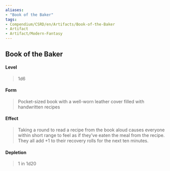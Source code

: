 ```yaml
---
aliases:
- "Book of the Baker"
tags:
- Compendium/CSRD/en/Artifacts/Book-of-the-Baker
- Artifact
- Artifact/Modern-Fantasy
---
```


  
## Book of the Baker
#### Level 
>1d6
#### Form
> Pocket-sized book with a well-worn leather cover filled with handwritten recipes
#### Effect
> Taking a round to read a recipe from the book aloud causes everyone within short range to feel as if they’ve eaten the meal from the recipe. They all add +1 to their recovery rolls for the next ten minutes. 
#### Depletion 
>1 in 1d20

